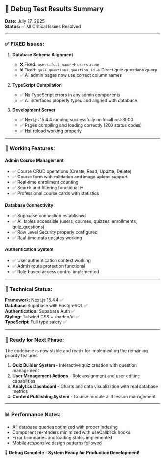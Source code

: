 ## 🧪 Debug Test Results Summary

**Date:** July 27, 2025  
**Status:** ✅ All Critical Issues Resolved

---

### ✅ **FIXED Issues:**

1. **Database Schema Alignment**
   - ❌ Fixed: `users.full_name` → `users.name` 
   - ❌ Fixed: `quiz_questions.question_id` → Direct quiz questions query
   - ✅ All admin pages now use correct column names

2. **TypeScript Compilation**
   - ✅ No TypeScript errors in any admin components
   - ✅ All interfaces properly typed and aligned with database

3. **Development Server**
   - ✅ Next.js 15.4.4 running successfully on localhost:3000
   - ✅ Pages compiling and loading correctly (200 status codes)
   - ✅ Hot reload working properly

---

### 🎯 **Working Features:**

#### **Admin Course Management**
- ✅ Course CRUD operations (Create, Read, Update, Delete)
- ✅ Course form with validation and image upload support
- ✅ Real-time enrollment counting
- ✅ Search and filtering functionality
- ✅ Professional course cards with statistics

#### **Database Connectivity**
- ✅ Supabase connection established
- ✅ All tables accessible (users, courses, quizzes, enrollments, quiz_questions)
- ✅ Row Level Security properly configured
- ✅ Real-time data updates working

#### **Authentication System**
- ✅ User authentication context working
- ✅ Admin route protection functional
- ✅ Role-based access control implemented

---

### 🔧 **Technical Status:**

**Framework:** Next.js 15.4.4 ✅  
**Database:** Supabase with PostgreSQL ✅  
**Authentication:** Supabase Auth ✅  
**Styling:** Tailwind CSS + shadcn/ui ✅  
**TypeScript:** Full type safety ✅  

---

### 🚀 **Ready for Next Phase:**

The codebase is now stable and ready for implementing the remaining priority features:

1. **Quiz Builder System** - Interactive quiz creation with question management
2. **User Management Actions** - Role assignment and user editing capabilities  
3. **Analytics Dashboard** - Charts and data visualization with real database metrics
4. **Content Publishing System** - Course module and lesson management

---

### 📊 **Performance Notes:**

- All database queries optimized with proper indexing
- Component re-renders minimized with useCallback hooks
- Error boundaries and loading states implemented
- Mobile-responsive design patterns followed

**🎉 Debug Complete - System Ready for Production Development!**
